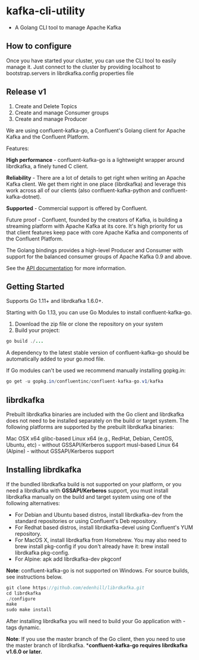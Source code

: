 # kafka-cli-utility
- A Golang CLI tool to manage Apache Kafka

## How to configure
Once you have started your cluster, you can use the CLI tool to easily manage it. Just connect to the cluster by providing localhost to bootstrap.servers in librdkafka.config properties file

## Release v1
1. Create and Delete Topics
2. Create and manage Consumer groups
3. Create and manage Producer

We are using confluent-kafka-go, a Confluent's Golang client for Apache Kafka and the Confluent Platform.

Features:

**High performance** - confluent-kafka-go is a lightweight wrapper around librdkafka, a finely tuned C client.

**Reliability** - There are a lot of details to get right when writing an Apache Kafka client. We get them right in one place (librdkafka) and leverage this work across all of our clients (also confluent-kafka-python and confluent-kafka-dotnet).

**Supported** - Commercial support is offered by Confluent.

Future proof - Confluent, founded by the creators of Kafka, is building a streaming platform with Apache Kafka at its core. It's high priority for us that client features keep pace with core Apache Kafka and components of the Confluent Platform.

The Golang bindings provides a high-level Producer and Consumer with support for the balanced consumer groups of Apache Kafka 0.9 and above.

See the [API documentation](https://docs.confluent.io/platform/current/clients/confluent-kafka-go/index.html) for more information.

## Getting Started
Supports Go 1.11+ and librdkafka 1.6.0+.

Starting with Go 1.13, you can use Go Modules to install confluent-kafka-go.

1. Download the zip file or clone the repository on your system
2. Build your project:

```java
go build ./...
```
A dependency to the latest stable version of confluent-kafka-go should be automatically added to your go.mod file.

If Go modules can't be used we recommend manually installing gopkg.in:
```java
go get -u gopkg.in/confluentinc/confluent-kafka-go.v1/kafka
```
## librdkafka
Prebuilt librdkafka binaries are included with the Go client and librdkafka does not need to be installed separately on the build or target system. The following platforms are supported by the prebuilt librdkafka binaries:

Mac OSX x64
glibc-based Linux x64 (e.g., RedHat, Debian, CentOS, Ubuntu, etc) - without GSSAPI/Kerberos support
musl-based Linux 64 (Alpine) - without GSSAPI/Kerberos support

## Installing librdkafka
If the bundled librdkafka build is not supported on your platform, or you need a librdkafka with **GSSAPI/Kerberos** support, you must install librdkafka manually on the build and target system using one of the following alternatives:

- For Debian and Ubuntu based distros, install librdkafka-dev from the standard repositories or using Confluent's Deb repository.
- For Redhat based distros, install librdkafka-devel using Confluent's YUM repository.
- For MacOS X, install librdkafka from Homebrew. You may also need to brew install pkg-config if you don't already have it: brew install librdkafka pkg-config.
- For Alpine: apk add librdkafka-dev pkgconf

**Note**: confluent-kafka-go is not supported on Windows.
For source builds, see instructions below.
```java
git clone https://github.com/edenhill/librdkafka.git
cd librdkafka
./configure
make
sudo make install
```
After installing librdkafka you will need to build your Go application with -tags dynamic.

**Note**: If you use the master branch of the Go client, then you need to use the master branch of librdkafka.
***confluent-kafka-go requires librdkafka v1.6.0 or later.**
